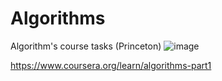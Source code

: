 # Algorithms
Algorithm's course tasks (Princeton)
![image](https://user-images.githubusercontent.com/78164285/228068924-0b09555e-f47a-4ae5-8e7d-7ec4ddb2cd2b.png)


https://www.coursera.org/learn/algorithms-part1
